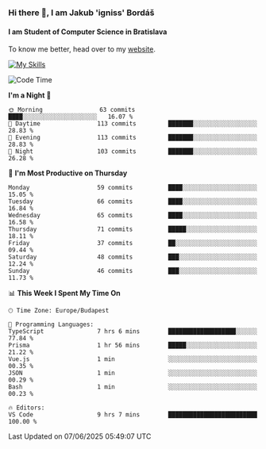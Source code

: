 ### Hi there 👋, I am Jakub 'igniss' Bordáš

#### I am Student of Computer Science in Bratislava
To know me better, head over to my [website](https://bordas.sk).

[![My Skills](https://skillicons.dev/icons?i=js,typescript,html,css,figma,svelte,vue,next,postgresql,nest,express,nodejs)](https://bordas.sk)


<!--START_SECTION:waka-->
![Code Time](http://img.shields.io/badge/Code%20Time-1%2C927%20hrs%2043%20mins-blue)

**I'm a Night 🦉** 

```text
🌞 Morning                63 commits          ████░░░░░░░░░░░░░░░░░░░░░   16.07 % 
🌆 Daytime                113 commits         ███████░░░░░░░░░░░░░░░░░░   28.83 % 
🌃 Evening                113 commits         ███████░░░░░░░░░░░░░░░░░░   28.83 % 
🌙 Night                  103 commits         ███████░░░░░░░░░░░░░░░░░░   26.28 % 
```
📅 **I'm Most Productive on Thursday** 

```text
Monday                   59 commits          ████░░░░░░░░░░░░░░░░░░░░░   15.05 % 
Tuesday                  66 commits          ████░░░░░░░░░░░░░░░░░░░░░   16.84 % 
Wednesday                65 commits          ████░░░░░░░░░░░░░░░░░░░░░   16.58 % 
Thursday                 71 commits          █████░░░░░░░░░░░░░░░░░░░░   18.11 % 
Friday                   37 commits          ██░░░░░░░░░░░░░░░░░░░░░░░   09.44 % 
Saturday                 48 commits          ███░░░░░░░░░░░░░░░░░░░░░░   12.24 % 
Sunday                   46 commits          ███░░░░░░░░░░░░░░░░░░░░░░   11.73 % 
```


📊 **This Week I Spent My Time On** 

```text
🕑︎ Time Zone: Europe/Budapest

💬 Programming Languages: 
TypeScript               7 hrs 6 mins        ███████████████████░░░░░░   77.84 % 
Prisma                   1 hr 56 mins        █████░░░░░░░░░░░░░░░░░░░░   21.22 % 
Vue.js                   1 min               ░░░░░░░░░░░░░░░░░░░░░░░░░   00.35 % 
JSON                     1 min               ░░░░░░░░░░░░░░░░░░░░░░░░░   00.29 % 
Bash                     1 min               ░░░░░░░░░░░░░░░░░░░░░░░░░   00.23 % 

🔥 Editors: 
VS Code                  9 hrs 7 mins        █████████████████████████   100.00 % 
```


 Last Updated on 07/06/2025 05:49:07 UTC
<!--END_SECTION:waka-->
